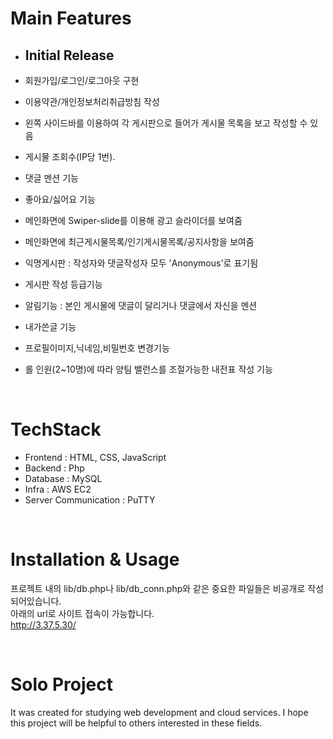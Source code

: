 # Main Features
- ## Initial Release
- 회원가입/로그인/로그아웃 구현
- 이용약관/개인정보처리취급방침 작성
- 왼쪽 사이드바를 이용하여 각 게시판으로 들어가 게시물 목록을 보고 작성할 수 있음
- 게시물 조회수(IP당 1번).
- 댓글 멘션 기능
- 좋아요/싫어요 기능
- 메인화면에 Swiper-slide를 이용해 광고 슬라이더를 보여줌
- 메인화면에 최근게시물목록/인기게시물목록/공지사항을 보여줌
- 익명게시판 : 작성자와 댓글작성자 모두 'Anonymous'로 표기됨
- 게시판 작성 등급기능
  
- 알림기능 : 본인 게시물에 댓글이 달리거나 댓글에서 자신을 멘션
- 내가쓴글 기능
- 프로필이미지,닉네임,비밀번호 변경기능
  
- 롤 인원(2~10명)에 따라 양팀 밸런스를 조절가능한 내전표 작성 기능
  
<br>

# TechStack
- Frontend : HTML, CSS, JavaScript
- Backend : Php
- Database : MySQL
- Infra : AWS EC2
- Server Communication : PuTTY
  
<br>

# Installation & Usage
프로젝트 내의 lib/db.php나 lib/db_conn.php와 같은 중요한 파일들은 비공개로 작성 되어있습니다.<br>
아래의 url로 사이트 접속이 가능합니다.<br>
http://3.37.5.30/

<br>

# Solo Project
It was created for studying web development and cloud services. I hope this project will be helpful to others interested in these fields.
